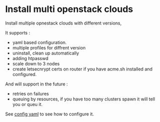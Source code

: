 Install multi openstack clouds
==============================


Install multiple opnestack clouds with different versions, 

It supports : 

- yaml based configuration.
- multiple profiles for diffrent version
- uninstall, clean up automatically
- adding htpasswd
- scale down to 3 nodes
- create letsecnrypt certs on router if you have  acme.sh installed and configured.

And will support in the future :

- retries on failures
- queuing by resources, if you have too many clusters spawn it will tell you or queu it.

See [config yaml](./config/config.yaml.default) to see how to configure it.
